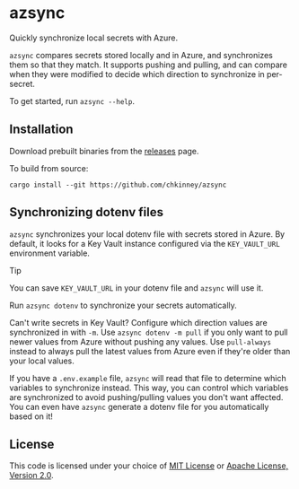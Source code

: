 # azsync

Quickly synchronize local secrets with Azure.

`azsync` compares secrets stored locally and in Azure, and synchronizes them so
that they match. It supports pushing and pulling, and can compare when they were
modified to decide which direction to synchronize in per-secret.

To get started, run `azsync --help`.

## Installation

Download prebuilt binaries from the [releases] page.

To build from source:

```shell
cargo install --git https://github.com/chkinney/azsync
```

## Synchronizing dotenv files

`azsync` synchronizes your local dotenv file with secrets stored in Azure. By
default, it looks for a Key Vault instance configured via the `KEY_VAULT_URL`
environment variable.

> [!TIP]
> You can save `KEY_VAULT_URL` in your dotenv file and `azsync` will use it.

Run `azsync dotenv` to synchronize your secrets automatically.

Can't write secrets in Key Vault? Configure which direction values are
synchronized in with `-m`. Use `azsync dotenv -m pull` if you only want to pull
newer values from Azure without pushing any values. Use `pull-always` instead to
always pull the latest values from Azure even if they're older than your local
values.

If you have a `.env.example` file, `azsync` will read that file to determine
which variables to synchronize instead. This way, you can control which
variables are synchronized to avoid pushing/pulling values you don't want
affected. You can even have `azsync` generate a dotenv file for you
automatically based on it!

## License

This code is licensed under your choice of [MIT License](./LICENSE-MIT) or
[Apache License, Version 2.0](./LICENSE-APACHE).

[releases]: https://github.com/chkinney/azsync/releases
